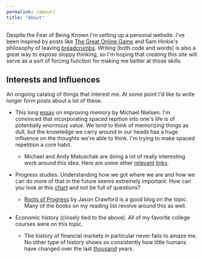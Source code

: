 ```yaml
---
permalink: /about/
title: "About"
---
```



Despite the Fear of Being Known I'm setting up a personal website. I've been inspired by posts like [The Great Online Game](https://www.notboring.co/p/the-great-online-game) and Sam Hinkie's philosophy of leaving [breadcrumbs](https://www.stitcher.com/show/invest-like-the-best/episode/sam-hinkie-find-your-people-invest-like-the-best-ep-204-80161177). Writing (both code and words) is also a great way to expose sloppy thinking, so I'm hoping that creating this site will serve as a sort of forcing function for making me better at those skills. 

## Interests and Influences

An ongoing catalog of things that interest me. At some point I'd like to write longer form posts about a lot of these. 

- This long [essay](http://augmentingcognition.com/ltm.html) on improving memory by Michael Nielsen. I'm convinced that incorporating spaced repition into one's life is of potentially enormous value. We tend to think of memorizing things as dull, but the knowledge we carry around in our heads has a huge influence on the thoughts we're able to think. I'm trying to make spaced repetition a core habit.
    - Michael and Andy Matuschak are doing a lot of really interesting work around this idea. Here are some other [relevant](https://andymatuschak.org/books/) [links](https://numinous.productions/ttft/).

    <!-- - Related is the idea of feedback loops in learning.  -->

- Progress studies. Understanding how we got where we are and how we can do more of that in the future seems extremely important. How can you look at this [chart](https://ourworldindata.org/grapher/world-gdp-over-the-last-two-millennia) and not be full of questions?
    - [Roots of Progress](https://rootsofprogress.org/) by Jason Crawford is a good blog on the topic. Many of the books on my reading list revolve around this as well. 

- Economic history (closely tied to the above). All of my favorite college courses were on this topic. 
    - The history of financial markets in particular never fails to amaze me. No other type of history shows so consistently how little humans have changed over the last [thousand](https://twitter.com/jposhaughnessy/status/1079801917755346944) years.









